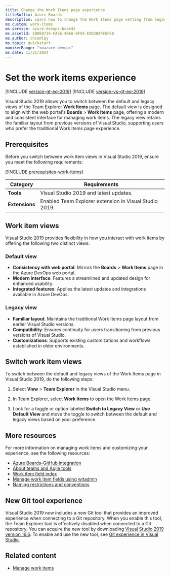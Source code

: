 ```yaml
---
title: Change the Work Items page experience
titleSuffix: Azure Boards
description: Learn how to change the Work Items page setting from legacy to default.
ms.custom: work-items
ms.service: azure-devops-boards
ms.assetid: EBDE0739-FAE6-4BEA-8F59-E9D20AFE5FE8
ms.author: chcomley
ms.topic: quickstart
monikerRange: "<=azure-devops"
ms.date: 11/21/2024
---
```


# Set the work items experience

[!INCLUDE [version-gt-eq-2019](../../includes/version-gt-eq-2019.md)] 
[!INCLUDE [version-vs-gt-eq-2019](../../includes/version-vs-gt-eq-2019.md)]

Visual Studio 2019 allows you to switch between the default and legacy views of the Team Explorer **Work Items** page. The default view is designed to align with the web portal's **Boards** > **Work Items** page, offering a modern and consistent interface for managing work items. The legacy view retains the familiar layout from previous versions of Visual Studio, supporting users who prefer the traditional Work Items page experience.

## Prerequisites

Before you switch between work item views in Visual Studio 2019, ensure you meet the following requirements:

[!INCLUDE [prerequisites-work-items](../includes/prerequisites-work-items.md)]

| Category | Requirements |
|--------------|-------------|
|**Tools**| Visual Studio 2019 and latest updates.|
|**Extensions**| Enabled Team Explorer extension in Visual Studio 2019.|

## Work item views

Visual Studio 2019 provides flexibility in how you interact with work items by offering the following two distinct views:

### Default view

- **Consistency with web portal**: Mirrors the **Boards** > **Work Items** page in the Azure DevOps web portal.
- **Modern interface**: Features a streamlined and updated design for enhanced usability.
- **Integrated features**: Applies the latest updates and integrations available in Azure DevOps.

### Legacy view

- **Familiar layout**: Maintains the traditional Work Items page layout from earlier Visual Studio versions.
- **Compatibility**: Ensures continuity for users transitioning from previous versions of Visual Studio.
- **Customizations**: Supports existing customizations and workflows established in older environments.

## Switch work item views

To switch between the default and legacy views of the Work Items page in Visual Studio 2019, do the following steps:

1. Select **View** > **Team Explorer** in the Visual Studio menu.

2. In Team Explorer, select **Work Items** to open the Work Items page.

3. Look for a toggle or option labeled **Switch to Legacy View** or **Use Default View** and move the toggle to switch between the default and legacy views based on your preference.

## More resources

For more information on managing work items and customizing your experience, see the following resources:

- [Azure Boards-GitHub integration](index.md)
- [About teams and Agile tools](../../organizations/settings/about-teams-and-settings.md)
- [Work item field index](guidance/work-item-field.md)
- [Manage work item fields using witadmin](../../reference/witadmin/manage-work-item-fields.md)
- [Naming restrictions and conventions](../../organizations/settings/naming-restrictions.md#work-items-work-item-types-and-customizations)

## New Git tool experience

Visual Studio 2019 now includes a new Git tool that provides an improved experience when connecting to a Git repository. When you enable this tool, the Team Explorer tool is effectively disabled when connected to a Git repository. You can acquire the new tool by downloading [Visual Studio 2019 version 16.6](/visualstudio/releases/2019/release-notes-v16.6). To enable and use the new tool, see [Git experience in Visual Studio](/visualstudio/ide/git-with-visual-studio).  

## Related content

- [Manage work items](../backlogs/manage-work-items.md)
